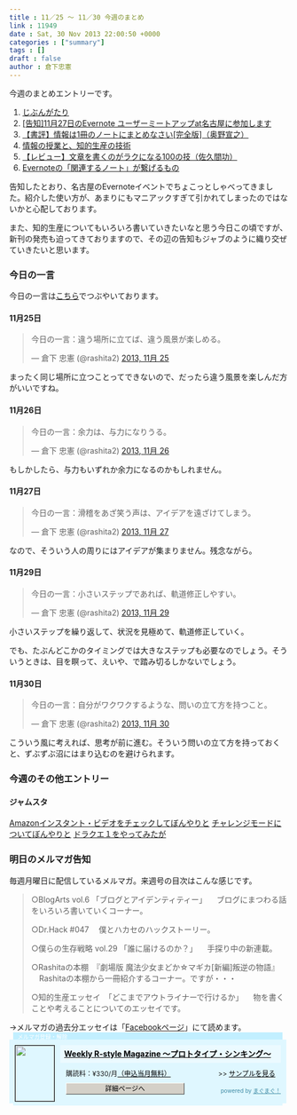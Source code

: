 ```yaml
---
title : 11／25 〜 11／30 今週のまとめ
link : 11949
date : Sat, 30 Nov 2013 22:00:50 +0000
categories : ["summary"]
tags : []
draft : false
author : 倉下忠憲
---
```


今週のまとめエントリーです。
 
<ol>
<li><a href="https://rashita.net/blog/?p=11921" target="_blank">じぶんがたり</a></li>
<li><a href="https://rashita.net/blog/?p=11925" target="_blank">[告知]11月27日のEvernote ユーザーミートアップat名古屋に参加します</a></li>
<li><a href="https://rashita.net/blog/?p=11928" target="_blank">【書評】情報は1冊のノートにまとめなさい[完全版]（奥野宣之）</a></li>
<li><a href="https://rashita.net/blog/?p=11932" target="_blank">情報の授業と、知的生産の技術</a></li>
<li><a href="https://rashita.net/blog/?p=11936" target="_blank">【レビュー】文章を書くのがラクになる100の技（佐久間功）</a></li>
<li><a href="https://rashita.net/blog/?p=11940" target="_blank">Evernoteの「関連するノート」が繋げるもの</a></li>
</ol>

告知したとおり、名古屋のEvernoteイベントでちょこっとしゃべってきました。紹介した使い方が、あまりにもマニアックすぎて引かれてしまったのではないかと心配しております。

また、知的生産についてもいろいろ書いていきたいなと思う今日この頃ですが、新刊の発売も迫ってきておりますので、その辺の告知もジャブのように織り交ぜていきたいと思います。

<h3>今日の一言</h3>
今日の一言は<a href="http://twitter.com/rashita2 ">こちら</a>でつぶやいております。

<h4>11月25日</h4>
<blockquote class="twitter-tweet" lang="ja"><p>今日の一言：違う場所に立てば、違う風景が楽しめる。</p>&mdash; 倉下 忠憲 (@rashita2) <a href="https://twitter.com/rashita2/statuses/404974669473644544">2013, 11月 25</a></blockquote>
<script async src="//platform.twitter.com/widgets.js" charset="utf-8"></script>

まったく同じ場所に立つことってできないので、だったら違う風景を楽しんだ方がいいですね。

<h4>11月26日</h4>
<blockquote class="twitter-tweet" lang="ja"><p>今日の一言：余力は、与力になりうる。</p>&mdash; 倉下 忠憲 (@rashita2) <a href="https://twitter.com/rashita2/statuses/405291695828267008">2013, 11月 26</a></blockquote>
<script async src="//platform.twitter.com/widgets.js" charset="utf-8"></script>

もしかしたら、与力もいずれか余力になるのかもしれません。

<h4>11月27日</h4>
<blockquote class="twitter-tweet" lang="ja"><p>今日の一言：滑稽をあざ笑う声は、アイデアを遠ざけてしまう。</p>&mdash; 倉下 忠憲 (@rashita2) <a href="https://twitter.com/rashita2/statuses/405597848114176001">2013, 11月 27</a></blockquote>
<script async src="//platform.twitter.com/widgets.js" charset="utf-8"></script>

なので、そういう人の周りにはアイデアが集まりません。残念ながら。

<h4>11月29日</h4>
<blockquote class="twitter-tweet" lang="ja"><p>今日の一言：小さいステップであれば、軌道修正しやすい。</p>&mdash; 倉下 忠憲 (@rashita2) <a href="https://twitter.com/rashita2/statuses/406352711223754752">2013, 11月 29</a></blockquote>
<script async src="//platform.twitter.com/widgets.js" charset="utf-8"></script>

小さいステップを繰り返して、状況を見極めて、軌道修正していく。

でも、たぶんどこかのタイミングでは大きなステップも必要なのでしょう。そういうときは、目を瞑って、えいや、で踏み切るしかないでしょう。

<h4>11月30日</h4>
<blockquote class="twitter-tweet" lang="ja"><p>今日の一言：自分がワクワクするような、問いの立て方を持つこと。</p>&mdash; 倉下 忠憲 (@rashita2) <a href="https://twitter.com/rashita2/statuses/406614304645853184">2013, 11月 30</a></blockquote>
<script async src="//platform.twitter.com/widgets.js" charset="utf-8"></script>

こういう風に考えれば、思考が前に進む。そういう問いの立て方を持っておくと、ずぶずぶ沼にはまり込むのを避けられます。

<h3>今週のその他エントリー</h3>

<H4>ジャムスタ</H4><a href="http://rashita.hatenablog.com/entry/2013/11/27/112157" target="_blank">Amazonインスタント・ビデオをチェックしてぼんやりと</a>
<a href="http://rashita.hatenablog.com/entry/2013/11/27/113224" target="_blank">チャレンジモードについてぼんやりと</a>
<a href="http://rashita.hatenablog.com/entry/2013/11/28/123938" target="_blank">ドラクエ１をやってみたが</a>
<h3>明日のメルマガ告知</h3>
毎週月曜日に配信しているメルマガ。来週号の目次はこんな感じです。
<blockquote>
○BlogArts vol.6 「ブログとアイデンティティー」
　ブログにまつわる話をいろいろ書いていくコーナー。

○Dr.Hack #047
　僕とハカセのハックストーリー。

○僕らの生存戦略 vol.29 「誰に届けるのか？」
　手探り中の新連載。

○Rashitaの本棚　『劇場版 魔法少女まどか☆マギカ[新編]叛逆の物語』
　Rashitaの本棚から一冊紹介するコーナー。ですが・・・

○知的生産エッセイ　「どこまでアウトライナーで行けるか」
　物を書くことや考えることについてのエッセイです。
</blockquote>
→メルマガの過去分エッセイは「<a href="http://www.facebook.com/home.php#!/rashitaportal">Facebookページ</a>」にて読めます。

<div style="width:500px;margin-bottom:20px;">
<div style="height:13px;background:url(http://img.mag2.com/mag2/common/publ/pub-form/wide_b_left_top.gif) no-repeat left top;"><div style="height:13px;background:url(http://img.mag2.com/mag2/common/publ/pub-form/wide_b_right_top.gif) no-repeat right top;"><div style="margin:0 7px;padding-left:8px; height:13px; color:#fff; background:#c2efff url(http://img.mag2.com/mag2/common/publ/pub-form/wide_b_tit.gif) no-repeat left top; font-size:10px;">メルマガ登録・解除</div></div></div>
<div style="padding:10px 0;background:#dff7ff url(http://img.mag2.com/mag2/common/publ/pub-form/wide_b_bg.gif) repeat-x;font-size:12px;"><a href="http://www.mag2.com/m/0001185133.html" style="border:none;"><img src="http://www.mag2.com/images/MagazineCover/0001185133c.gif" width="70" height="100" style="margin:0 10px; position:absolute; border:#000 1px solid;" /></a>
<div style="margin:0 10px 0 92px; position:relative; height:95px;">
<div style="padding:8px 7px; background-color: #ebfaff; font-weight:bold; font-size:14px; line-height:1.2;"><a href="http://www.mag2.com/m/0001185133.html" style="color:#000;">Weekly R-style Magazine ～プロトタイプ・シンキング～ </a></div>
<div style="padding:10px 0 0 10px;">購読料：&yen;330/月<a href="http://www.mag2.com/read/charge.html" style="color:#000;">（申込当月無料）</a><span style="position:absolute; right:10px;">&gt;&gt;&nbsp;<a href="http://www.mag2.com/sample/0001185133.html" target="_blank" style="color:#000;">サンプルを見る</a></span></div><div style="margin:10px 0 0 10px; height:20px;position:relative;"><a href="http://www.mag2.com/m/0001185133.html" style="color:#000;text-decoration:none;"><span style="padding:2px 70px;border:#404040 1px solid;border-top-color:#fff;border-left-color:#fff;background-color:#d4d0c8;text-align:center;">詳細ページへ</span></a><span style="position:absolute; right:0; bottom:0; color:#3f8ba5; font-size:10px;">powered by <a href="http://www.mag2.com/" target="_blank" style="color:#3f8ba5;">まぐまぐ！</a></span></div></div>
</div>
<div style="height:4px;background:url(http://img.mag2.com/mag2/common/publ/pub-form/wide_b_left_bot.gif) no-repeat left top;"><div style="background:url(http://img.mag2.com/mag2/common/publ/pub-form/wide_b_right_bot.gif) no-repeat right top;"><div style="margin:0 7px;padding-left:8px; height:4px; background-color:#dff7ff; font-size:1px;">&nbsp;</div></div></div>
</div>